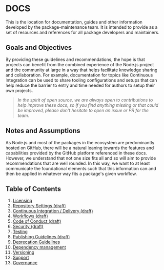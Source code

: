 # DOCS

This is the location for documentation, guides and other information developed by the package-maintenance team.  It is intended to provide as a set of resources and references for all package developers and maintainers. 


## Goals and Objectives
By providing these guidelines and recommendations, the hope is that projects can benefit from the combined experience of the Node.js project and the community at large in a way that helps facilitate knowledge sharing and collaboration.  For example, documentation for topics like Continuous Integration can be used to share tooling configurations and setups that can help reduce the barrier to entry and time needed for authors to setup their own projects.

> _In the spirit of open source, we are always open to contributions to help improve these docs, so if you find anything missing or that could be improved, please don't hesitate to open an issue or PR for the team._


## Notes and Assumptions
As Node.js and most of the packages in the ecosystem are predominantly hosted on GitHub, there will be a natural leaning towards the features and capabilities provided by the GitHub platform referenced in these docs.  However, we understand that not one size fits all and so will aim to provide recommendations that are well rounded.  In this way, we want to at least communicate the foundational elements such that this information can and then be applied in whatever way fits a package's given workflow.  


## Table of Contents
1. [Licensing](./licensing.md)
1. [Repository Settings (draft)](./drafts/repository-settings.md)
1. [Continuous Integration / Delivery (draft)](./drafts/ci-cd-guidelines.md)
1. [Workflows (draft)](./drafts/workflows.md)
1. [Code of Conduct (draft)](./drafts/code-of-conduct.md)
1. [Security (draft)](./drafts/security-guidelines.md)
1. [Testing](./testing-guidelines.md)
1. [Publishing Guidelines (draft)](./drafts/PUBLISH-GUIDELINES.md)
1. [Deprecation Guidelines](./DEPRECATE-GUIDELINES.md)
1. [Dependency management](./dependency-management-guidelines.md)
1. [Versioning](./versioning.md)
1. [Support](./PACKAGE-SUPPORT.md)
1. [Governance](./governance.md)
